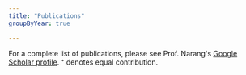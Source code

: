 ```yaml
---
title: "Publications"
groupByYear: true

---
```


For a complete list of publications, please see Prof. Narang's [Google Scholar profile](https://scholar.google.com/citations?user=yGmN1GEAAAAJ&hl=en).
&#8314; denotes equal contribution.
